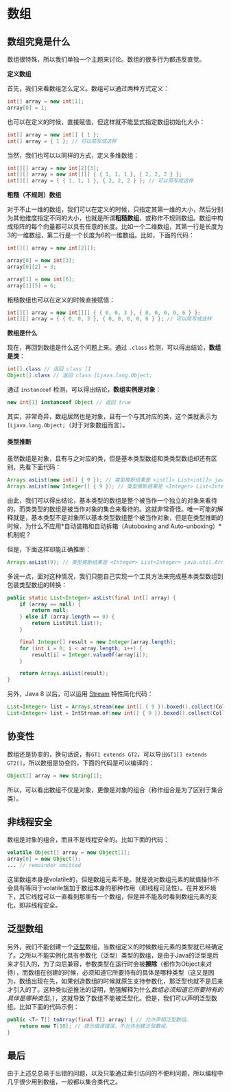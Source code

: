 # 数组

## 数组究竟是什么

数组很特殊，所以我们单独一个主题来讨论。数组的很多行为都违反直觉。

**定义数组**

首先，我们来看数组怎么定义。数组可以通过两种方式定义：

```Java
int[] array = new int[1];
array[0] = 1;
```

也可以在定义的时候，直接赋值，但这样就不能显式指定数组初始化大小：

```Java
int[] array = new int[] { 1 };
int[] array = { 1 }; // 可以简写成这样
```

当然，我们也可以以同样的方式，定义多维数组：

```Java
int[][] array = new int[2][3];
int[][] array = new int[][] { { 1, 1, 1 }, { 2, 2, 2 } };
int[][] array = { { 1, 1, 1 }, { 2, 2, 2 } }; // 可以简写成这样
```

**粗糙（不规则）数组**

对于不止一维的数组，我们可以在定义的时候，只指定其第一维的大小，然后分别为其他维度指定不同的大小，也就是所谓**粗糙数组**，或称作不规则数组。数组中构成矩阵的每个向量都可以具有任意的长度。比如一个二维数组，其第一行是长度为3的一维数组，第二行是一个长度为6的一维数组。比如，下面的代码：

```Java
int[][] array = new int[2][];

array[0] = new int[3];
array[0][2] = 3;

array[1] = new int[6];
array[1][5] = 6;
```

粗糙数组也可以在定义的时候直接赋值：

```Java
int[][] array = new int[][] { { 0, 0, 3 }, { 0, 0, 0, 0, 6 } };
int[][] array = { { 0, 0, 3 }, { 0, 0, 0, 0, 6 } }; // 可以简写成这样
```

**数组是什么**

现在，再回到数组是什么这个问题上来。通过 `.class` 检测，可以得出结论，**数组是类**：

```Java
int[].class // 返回 class [I
Object[].class // 返回 class [Ljava.lang.Object;
```

通过 `instanceof` 检测，可以得出结论，**数组实例是对象**：

```Java
new int[1] instanceof Object // 返回 true
```

其实，非常奇异，数组居然也是对象，且有一个与其对应的类，这个类就表示为`[Ljava.lang.Object;`（对于对象数组而言）。

#### 类型推断

虽然数组是对象，且有与之对应的类，但是基本类型数组和类类型数组却还有区别，先看下面代码：

```Java
Arrays.asList(new int[] { 9 }); // 类型推断结果是 <int[]> List<int[]> java.util.Arrays.asList(int[]... a)
Arrays.asList(new Integer[] { 9 }); // 类型推断结果是 <Integer> List<Integer> java.util.Arrays.asList(Integer... a)
```

由此，我们可以得出结论，基本类型的数组是整个被当作一个独立的对象来看待的，而类类型的数组是被当作对象的集合来看待的。这就非常奇怪。唯一可能的解释就是，基本类型不是对象所以基本类型数组整个被当作对象，但是在类型推断的时候，为什么不应用*自动装箱和自动拆箱（Autoboxing and Auto-unboxing）*机制呢？

但是，下面这样却能正确推断：

```Java
Arrays.asList(9); // 类型推断结果是 <Integer> List<Integer> java.util.Arrays.asList(Integer... a)
```

多说一点，面对这种情况，我们只能自己实现一个工具方法来完成基本类型数组到包装类型数组的转换：

```Java
public static List<Integer> asList(final int[] array) {
    if (array == null) {
        return null;
    } else if (array.length == 0) {
        return ListUtil.list();
    }

    final Integer[] result = new Integer[array.length];
    for (int i = 0; i < array.length; i++) {
        result[i] = Integer.valueOf(array[i]);
    }

    return Arrays.asList(result);
}
```

另外，Java 8 以后，可以运用 [Stream](Stream) 特性简化代码：

```Java
List<Integer> list = Arrays.stream(new int[] { 9 }).boxed().collect(Collectors.toList()); // 或者下面
List<Integer> list = IntStream.of(new int[] { 9 }).boxed().collect(Collectors.toList()); // 或者上面
```

## 协变性

数组还是协变的，换句话说，有`GT1 extends GT2`，可以导出`GT1[] extends GT2[]`，所以数组是协变的，下面的代码是可以编译的：

```Java
Object[] array = new String[1];
```

所以，可以看出数组不仅是对象，更像是对象的组合（称作组合是为了区别于集合类）。

## 非线程安全

数组是对象的组合，而且不是线程安全的。比如下面的代码：

```Java
volatile Object[] array = new Object[1];
array[0] = new Object();
... // remainder omitted
```

这里数组本身是volatile的，但是数组元素不是。就是说对数组元素的赋值操作不会具有等同于volatile施加于数组本身的那种作用（即线程可见性）。在并发环境下，其它线程可以一直看到那里有一个数组，但是并不能及时看到数组元素的变化，即非线程安全。

## 泛型数组

另外，我们不能创建一个[泛型](泛型)数组，当数组定义的时候数组元素的类型就已经确定了。之所以不能实例化具有参数化（泛型）类型的数组，是由于Java的泛型是后来才引入的，为了向后兼容，参数类型在运行时会被**擦除**（都作为Object来对待），而数组在创建的时候，必须知道它所要持有的具体是哪种类型（这又是因为，数组出现在先，如果创造数组的时候就原生支持参数化，那泛型也就不是后来才引入的了。这种类似逆推法的证明，勉强解释为什么*数组必须知道它所要持有的具体是哪种类型*。），这就导致了数组不能被泛型化。但是，我们可以声明泛型数组。比如下面的代码示例：

```Java
public <T> T[] toArray(final T[] array) { // 允许声明泛型数组。
    return new T[10]; // 提示编译错误，不允许创建泛型数组。
}
```

## 最后

由于上述总总易于出错的问题，以及只能通过索引访问的不便利问题，所以编程中几乎很少用到数组，一般都以集合类代之。
